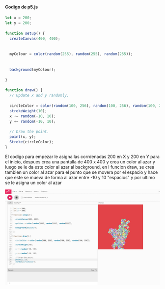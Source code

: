 #### Codigo de p5.js


``` js
let x = 200;
let y = 200;

function setup() {
  createCanvas(400, 400);
  
    
  myColour = color(random(255), random(255), random(255));


  background(myColour);

}

function draw() {
  // Update x and y randomly.
  
  circleColor = color(random(100, 256), random(100, 256), random(100, 256));
  strokeWeight(10);
  x += random(-10, 10);
  y += random(-10, 10);

  // Draw the point.
  point(x, y);
  Stroke(circleColor);
}
```
El codigo para empezar le asigna las corrdenadas 200 en X  y 200 en Y para el inicio, despues crea una pantalla de 400 x 400 y crea un color al azar 
y luego se le da este color al azar al background, en l funcion draw, se crea tambien un color al azar para el punto que se movera por el espacio
y  hace que este se mueva de forma al azar entre -10 y 10 "espacios" y por ultimo se le asigna un color al azar

![Resultado del programa](../../../../assets/un1-ac9.jpeg)

